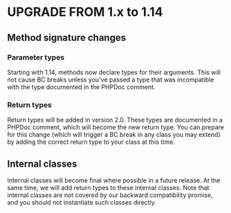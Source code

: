 # UPGRADE FROM 1.x to 1.14

## Method signature changes

### Parameter types

Starting with 1.14, methods now declare types for their arguments. This will not
cause BC breaks unless you've passed a type that was incompatible with the type
documented in the PHPDoc comment. 

### Return types

Return types will be added in version 2.0. These types are documented in a
PHPDoc comment, which will become the new return type. You can prepare for this
change (which will trigger a BC break in any class you may extend) by adding the
correct return type to your class at this time.

## Internal classes

Internal classes will become final where possible in a future release. At the
same time, we will add return types to these internal classes. Note that
internal classes are not covered by our backward compatibility promise, and you
should not instantiate such classes directly.
